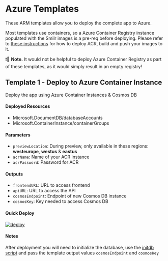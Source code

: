 # Azure Templates

These ARM templates allow you to deploy the complete app to Azure.

Most templates use containers, so a Azure Container Registry instance populated with the Smilr images is a pre-req before deploying. Please refer to [these instructions](/docs/containers.md) for how to deploy ACR, build and push your images to it. 

:exclamation::speech_balloon: **Note.** It would not be helpful to deploy Azure Container Registry as part of these templates, as it would simply result in an empty registry!

## Template 1 - Deploy to Azure Container Instance
Deploy the app using Azure Container Instances & Cosmos DB

#### Deployed Resources
- Microsoft.DocumentDB/databaseAccounts
- Microsoft.ContainerInstance/containerGroups

#### Parameters
- `previewLocation`: During preview, only available in these regions: **westeurope**, **westus** & **eastus**
- `acrName`: Name of your ACR instance
- `acrPassword`: Password for ACR

#### Outputs
- `frontendURL`: URL to access frontend
- `apiURL`: URL to access the API
- `cosmosEndpoint`: Endpoint of new Cosmos DB instance
- `cosmosKey`: Key needed to access Cosmos DB

#### Quick Deploy
[![deploy](https://raw.githubusercontent.com/benc-uk/azure-arm/master/etc/azuredeploy.png)](https://portal.azure.com/#create/Microsoft.Template/uri/https%3A%2F%2Fraw.githubusercontent.com%2Fbenc-uk%2Fmicroservices-demoapp%2Fmaster%2Fazure%2Ftemplates%2Faci-cosmos%2Fazuredeploy.json)  

#### Notes
After deployment you will need to initialize the database, use the [initdb script](/scripts/initdb/) and pass the template output values `cosmosEndpoint` and `cosmosKey`